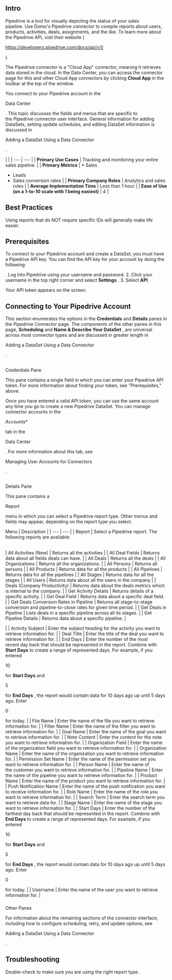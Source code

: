 

Intro
-------

Pipedrive is a tool for visually depicting the status of your sales pipeline. Use Domo's Pipedrive connector to compile reports about users, products, activities, deals, assignments, and the like. To learn more about the Pipedrive API, visit their website (

https://developers.pipedrive.com/docs/api/v1/

).


 The Pipedrive connector is a "Cloud App" connector, meaning it retrieves data stored in the cloud. In the Data Center, you can access the connector page for this and other Cloud App connectors by clicking
 **Cloud App**
 in the toolbar at the top of the window.


 You connect to your Pipedrive account in the

Data Center

. This topic discusses the fields and menus that are specific to the Pipedrive connector user interface. General information for adding DataSets, setting update schedules, and editing DataSet information is discussed in

Adding a DataSet Using a Data Connector

.

  |  |
| --- | --- |
|
**Primary Use Cases**
 |
 Tracking and monitoring your entire sales pipeline.
  |
|
**Primary Metrics**
 | * Sales
* Leads
* Sales conversion rates
 |
|
**Primary Company Roles**
 |
 Analytics and sales roles
  |
|
**Average Implementation Time**
 |
 Less than 1 hour
  |
|
**Ease of Use (on a 1-to-10 scale with 1 being easiest)**
 |
 4
  |

Best Practices
----------------

Using reports that do NOT require specific IDs will generally make life easier.


 Prerequisites
---------------

To connect to your Pipedrive account and create a DataSet, you must have a Pipedrive API key. You can find the API key for your account by doing the following:

. Log into Pipedrive using your username and password.
2. Click your username in the top right corner and select
 **Settings**
 .
3. Select
 **API**
 .

Your API token appears on the screen.


 Connecting to Your Pipedrive Account
--------------------------------------

This section enumerates the options in the
 **Credentials**
 and
 **Details**
 panes in the Pipedrive Connector page. The components of the other panes in this page,
 **Scheduling**
 and
 **Name & Describe Your DataSet**
 , are universal across most connector types and are discussed in greater length in

Adding a DataSet Using a Data Connector

.

##
 Credentials Pane

This pane contains a single field in which you can enter your Pipedrive API token. For more information about finding your token, see "Prerequisites," above.


 Once you have entered a valid API token, you can use the same account any time you go to create a new Pipedrive DataSet. You can manage connector accounts in the

*Accounts**

tab in the

Data Center

. For more information about this tab, see

Managing User Accounts for Connectors

.

##
 Details Pane

This pane contains a

Report

menu in which you can select a Pipedrive report type. Other menus and fields may appear, depending on the report type you select.


 Menu
  |
 Description
  |
| --- | --- |
|
 Report
  |
 Select a Pipedrive report. The following reports are available:


|  |  |
| --- | --- |
|
 All Activities (New)
  |
 Returns all the activities
  |
|
 All Deal Fields
  |
 Returns data about all fields deals can have.
  |
|
 All Deals
  |
 Returns all the deals
  |
|
 All Organizations
  |
 Returns all the organizations.
  |
|
 All Persons
  |
 Returns all persons
  |
|
 All Products
  |
 Returns data for all the products
  |
|
 All Pipelines
  |
 Returns data for all the pipelines
  |
|
 All Stages
  |
 Returns data for all the stages
  |
|
 All Users
  |
 Returns data about all the users in the company
  |
|
 Deals (Company Productivity)
  |
 Returns data about the deals metrics which is internal to the company.
  |
|
 Get Activity Details
  |
 Returns details of a specific activity.
  |
|
 Get Deal Field
  |
 Returns data about a specific deal field.
  |
|
 Get Deals Conversion Rates in Pipeline
  |
 Returns all stage-to-stage conversion and pipeline-to-close rates for given time period.
  |
|
 Get Deals in Pipeline
  |
 Lists deals in a specific pipeline across all its stages.
  |
|
 Get Pipeline Details
  |
 Returns data about a specific pipeline.
  |

|
|
 Activity Subject
  |
 Enter the subject heading for the activity you want to retrieve information for.
  |
|
 Deal Title
  |
 Enter the title of the deal you want to retrieve information for.
  |
|
 End Days
  |
 Enter the number of the most recent day back that should be represented in the report. Combine with
 **Start Days**
 to create a range of represented days. For example, if you entered

10

for
 **Start Days**
 and

5

for
 **End Days**
 , the report would contain data for 10 days ago up until 5 days ago. Enter

0

for today.
  |
|
 File Name
  |
 Enter the name of the file you want to retrieve information for.
  |
|
 Filter Name
  |
 Enter the name of the filter you want to retrieve information for.
  |
|
 Goal Name
  |
 Enter the name of the goal you want to retrieve information for.
  |
|
 Note Content
  |
 Enter the content for the note you want to retrieve information for.
  |
|
 Organization Field
  |
 Enter the name of the organization field you want to retrieve information for.
  |
|
 Organization Name
  |
 Enter the name of the organization you want to retrieve information for.
  |
|
 Permission Set Name
  |
 Enter the name of the permission set you want to retrieve information for.
  |
|
 Person Name
  |
 Enter the name of the customer you want to retrieve information for.
  |
|
 Pipeline Name
  |
 Enter the name of the pipeline you want to retrieve information for.
  |
|
 Product Name
  |
 Enter the name of the product you want to retrieve information for.
  |
|
 Push Notification Name
  |
 Enter the name of the push notification you want to receive information for.
  |
|
 Role Name
  |
 Enter the name of the role you want to retrieve information for.
  |
|
 Search Term
  |
 Enter the search term you want to retrieve data for.
  |
|
 Stage Name
  |
 Enter the name of the stage you want to retrieve information for.
  |
|
 Start Days
  |
 Enter the number of the farthest day back that should be represented in the report. Combine with
 **End Days**
 to create a range of represented days. For example, if you entered

10

for
 **Start Days**
 and

5

for
 **End Days**
 , the report would contain data for 10 days ago up until 5 days ago. Enter

0

for today.
  |
|
 Username
  |
 Enter the name of the user you want to retrieve information for.
  |


###
 Other Panes

For information about the remaining sections of the connector interface, including how to configure scheduling, retry, and update options, see

Adding a DataSet Using a Data Connector

.


 Troubleshooting
-----------------

Double-check to make sure you are using the right report type.

